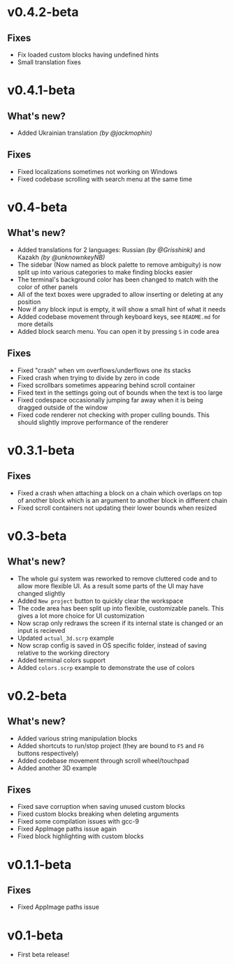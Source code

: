 # v0.4.2-beta

## Fixes
- Fix loaded custom blocks having undefined hints
- Small translation fixes

# v0.4.1-beta

## What's new?
- Added Ukrainian translation *(by @jackmophin)*

## Fixes
- Fixed localizations sometimes not working on Windows
- Fixed codebase scrolling with search menu at the same time

# v0.4-beta

## What's new?
- Added translations for 2 languages: Russian *(by @Grisshink)* and Kazakh *(by @unknownkeyNB)*
- The sidebar (Now named as block palette to remove ambiguity) is now split up into various categories to make finding blocks easier
- The terminal's background color has been changed to match with the color of other panels
- All of the text boxes were upgraded to allow inserting or deleting at any position
- Now if any block input is empty, it will show a small hint of what it needs
- Added codebase movement through keyboard keys, see `README.md` for more details
- Added block search menu. You can open it by pressing `S` in code area

## Fixes
- Fixed "crash" when vm overflows/underflows one its stacks
- Fixed crash when trying to divide by zero in code
- Fixed scrollbars sometimes appearing behind scroll container
- Fixed text in the settings going out of bounds when the text is too large
- Fixed codespace occasionally jumping far away when it is being dragged outside of the window
- Fixed code renderer not checking with proper culling bounds. This should slightly improve performance of the renderer

# v0.3.1-beta

## Fixes
- Fixed a crash when attaching a block on a chain which overlaps on top of another block which is an argument to another block in different chain
- Fixed scroll containers not updating their lower bounds when resized

# v0.3-beta

## What's new?
- The whole gui system was reworked to remove cluttered code and to allow more flexible UI. As a result some parts of the UI may have changed slightly
- Added `New project` button to quickly clear the workspace
- The code area has been split up into flexible, customizable panels. This gives a lot more choice for UI customization
- Now scrap only redraws the screen if its internal state is changed or an input is recieved
- Updated `actual_3d.scrp` example
- Now scrap config is saved in OS specific folder, instead of saving relative to the working directory
- Added terminal colors support
- Added `colors.scrp` example to demonstrate the use of colors

# v0.2-beta

## What's new?
- Added various string manipulation blocks
- Added shortcuts to run/stop project (they are bound to `F5` and `F6` buttons respectively)
- Added codebase movement through scroll wheel/touchpad
- Added another 3D example

## Fixes
- Fixed save corruption when saving unused custom blocks
- Fixed custom blocks breaking when deleting arguments
- Fixed some compilation issues with gcc-9
- Fixed AppImage paths issue again
- Fixed block highlighting with custom blocks

# v0.1.1-beta

## Fixes
- Fixed AppImage paths issue

# v0.1-beta
- First beta release!

